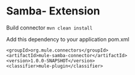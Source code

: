 # Samba- Extension

Build connector
`mvn clean install `

Add this dependency to your application pom.xml

```
<groupId>org.mule.connectors</groupId>
<artifactId>mule-samba-connector</artifactId>
<version>1.0.0-SNAPSHOT</version>
<classifier>mule-plugin</classifier>
```
